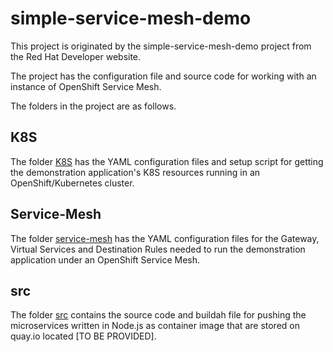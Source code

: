 # simple-service-mesh-demo

This project is originated by the simple-service-mesh-demo project from the Red Hat Developer website.

The project has the configuration file and source code for working with an instance of OpenShift Service Mesh.

The folders in the project are as follows.

## K8S

The folder [K8S](./k8s/) has the YAML configuration files and setup script for getting the demonstration application's K8S resources running in an OpenShift/Kubernetes cluster.

## Service-Mesh

The folder [service-mesh](./service-mesh/) has the YAML configuration files for the Gateway, Virtual Services and Destination Rules needed to run the demonstration application under an OpenShift Service Mesh.

## src

The folder [src](./src/) contains the source code and buildah file for pushing the microservices written in Node.js as container image that are stored on quay.io located [TO BE PROVIDED].